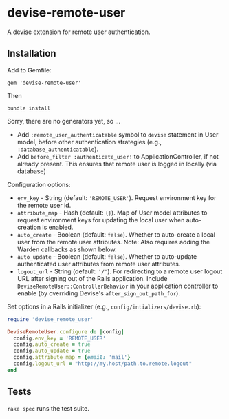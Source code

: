 devise-remote-user
==================

A devise extension for remote user authentication.

## Installation

Add to Gemfile:

```
gem 'devise-remote-user'
```

Then

```
bundle install
```

Sorry, there are no generators yet, so ...

- Add `:remote_user_authenticatable` symbol to `devise` statement in User model, before other authentication strategies (e.g., `:database_authenticatable`).
- Add `before_filter :authenticate_user!` to ApplicationController, if not already present.  This ensures that remote user is logged in locally (via database)

Configuration options:

- `env_key` - String (default: `'REMOTE_USER'`).  Request environment key for the remote user id.
- `attribute_map` - Hash (default: `{}`).  Map of User model attributes to request environment keys for updating the local user when auto-creation is enabled.
- `auto_create` - Boolean (default: `false`). Whether to auto-create a local user from the remote user attributes.  Note: Also requires adding the Warden callbacks as shown below.
- `auto_update` - Boolean (default: `false`). Whether to auto-update authenticated user attributes from remote user attributes.
- `logout_url` - String (default: `'/'`).  For redirecting to a remote user logout URL after signing out of the Rails application.  Include `DeviseRemoteUser::ControllerBehavior` in your application controller to enable (by overriding Devise's `after_sign_out_path_for`).

Set options in a Rails initializer (e.g., `config/intializers/devise.rb`):

```ruby
require 'devise_remote_user'

DeviseRemoteUser.configure do |config|
  config.env_key = 'REMOTE_USER'
  config.auto_create = true
  config.auto_update = true
  config.attribute_map = {email: 'mail'}
  config.logout_url = "http://my.host/path.to.remote.logout"
end
```

## Tests

`rake spec` runs the test suite.
